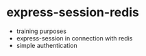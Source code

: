 # express-session-redis

- training purposes
- express-session in connection with redis
- simple authentication
